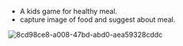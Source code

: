 * A kids game  for  healthy meal.
* capture image  of food and suggest about meal.

![8cd98ce8-a008-47bd-abd0-aea59328cddc](https://user-images.githubusercontent.com/81499541/169977683-00c241fe-5dad-4edf-8c9f-3c2cad82079a.jpg)
